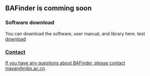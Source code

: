 ## BAFinder is comming soon



### Software download

You can download the software, user manual, and library here.
test [download](https://github.com/BAFinder/bafinder.github.io/blob/test/test_download_file.txt)
<a href="https://bafinder.github.io/test_download_file.txt" target="_blank" />

### Contact

If you have any questions about BAFinder, please contact mayan@nibs.ac.cn.


